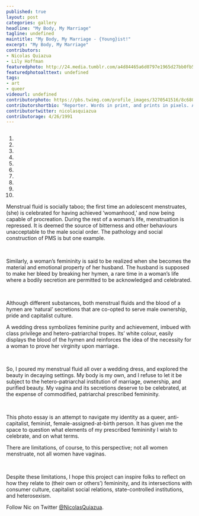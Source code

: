 ```yaml
---
published: true
layout: post
categories: gallery
headline: "My Body, My Marriage"
tagline: undefined
maintitle: "My Body, My Marriage - {Young}ist!"
excerpt: "My Body, My Marriage"
contributors:
- Nicolas Quiazua
- Lily Hoffman
featuredphoto: http://24.media.tumblr.com/a4d84465a6d0797e1965d27bb0fb5a59/tumblr_mpdilzxoKT1sp5io1o1_1280.jpg
featuredphotoalttext: undefined
tags:
- art
- queer
videourl: undefined
contributorphoto: https://pbs.twimg.com/profile_images/3270541516/8c680f6ab653e070d6e8d1fbb9bd906a.jpeg
contributorshortbio: "Reporter. Words in print, and prints in pixels. Ancien Rédacteur en Chef du @DelitFrancais. Naat aliens but colonies."
contributortwitter: nicolasquiazua
contributorage: 4/26/1991
---
```

<p class='show hide-mobile'>
	<div id='postcarousel' class='col12 carousel slide hide-mobile'>
	        <div class="carousel-inner">
	          <div class="item active" >
	            <img src="http://24.media.tumblr.com/a4d84465a6d0797e1965d27bb0fb5a59/tumblr_mpdilzxoKT1sp5io1o1_1280.jpg" alt="">
	          </div>
	          <div class="item" >
	            <img src="http://24.media.tumblr.com/60a3e6b31615fdf359956b9a77b13295/tumblr_mpdilzxoKT1sp5io1o2_1280.jpg" alt="">
	          </div>
	          <div class="item" >
	            <img src="http://31.media.tumblr.com/b64ea2a8f1dbef05171a21cd6c996fc0/tumblr_mpdilzxoKT1sp5io1o3_1280.jpg" alt="">
	          </div>
	          <div class="item"  >
	            <img src="http://24.media.tumblr.com/f501e12e853f955d8c57118e6840c173/tumblr_mpdilzxoKT1sp5io1o4_1280.jpg" alt="">
	          </div>
	          <div class="item"  >
	            <img src="http://25.media.tumblr.com/c6176cd1cf5eb9ed1b8030bb58c91384/tumblr_mpdilzxoKT1sp5io1o5_1280.jpg" alt="" >
	          </div>
	          <div class="item"  >
	            <img src="http://31.media.tumblr.com/ac8d4b0081beec4f1b58c9d1e48c1495/tumblr_mpdilzxoKT1sp5io1o6_1280.jpg" alt="">
	          </div>
	          <div class="item"  >
	            <img src="http://31.media.tumblr.com/a98789c5eabeeaedead757509797858a/tumblr_mpdilzxoKT1sp5io1o7_1280.jpg" alt="">
	          </div>
	          <div class="item"  >
	            <img src="http://31.media.tumblr.com/ff96efc3f59f118a05b23674c8e8eb0c/tumblr_mpdilzxoKT1sp5io1o8_1280.jpg" alt="">
	          </div>
	          <div class="item"  >
	            <img src="http://24.media.tumblr.com/518d80b71ed7f1b066345d973f0904f2/tumblr_mpdilzxoKT1sp5io1o9_1280.jpg" alt="">
	          </div>
	          <div class="item"  >
	            <img src="http://24.media.tumblr.com/14ceac2e07e66d685501d2ccec55279a/tumblr_mpdilzxoKT1sp5io1o12_r1_1280.jpg" alt="">
	          </div>
	        </div>
	        <div id='nav-buttons-post' class='hide-mobile'>
	            <a class='left carousel-control' href='#postcarousel' data-slide='prev'><span class='pad4 prevslide'></span></a>
	            <a class='right carousel-control' href='#postcarousel' data-slide='next'><span class='pad4 nextslide'></span></a>
	        </div>
	        <ol class="carousel-indicators" class-'hide-mobile'>
	          <li data-target="#postcarousel" data-slide-to="0" class="active"></li>
	          <li data-target="#postcarousel" data-slide-to="1" class=""></li>
	          <li data-target="#postcarousel" data-slide-to="2" class=""></li>
	          <li data-target="#postcarousel" data-slide-to="3" class=""></li>
	          <li data-target="#postcarousel" data-slide-to="4" class=""></li>
	          <li data-target="#postcarousel" data-slide-to="5" class=""></li>
	          <li data-target="#postcarousel" data-slide-to="6" class=""></li>
	          <li data-target="#postcarousel" data-slide-to="7" class=""></li>
	          <li data-target="#postcarousel" data-slide-to="8" class=""></li>
	          <li data-target="#postcarousel" data-slide-to="9" class=""></li>
	        </ol>
    </div>
</p>

Menstrual fluid is socially taboo; the first time an adolescent menstruates, (she) is celebrated for having achieved ‘womanhood,’ and now being capable of procreation. During the rest of a woman’s life, menstruation is repressed. It is deemed the source of bitterness and other behaviours unacceptable to the male social order. The pathology and social construction of PMS is but one example.

<div class='hide show-mobile'>
<img src="http://24.media.tumblr.com/a4d84465a6d0797e1965d27bb0fb5a59/tumblr_mpdilzxoKT1sp5io1o1_1280.jpg" alt="" class='col12'>

<img src="http://24.media.tumblr.com/60a3e6b31615fdf359956b9a77b13295/tumblr_mpdilzxoKT1sp5io1o2_1280.jpg" alt="" class='col12'>
</div>

Similarly, a woman’s femininity is said to be realized when she  becomes the material and emotional property of her husband. The husband is supposed to make her bleed by breaking her hymen,  a rare time in a woman’s life where a bodily secretion are permitted to be acknowledged and celebrated.

<div class='hide show-mobile'>
<img src="http://31.media.tumblr.com/b64ea2a8f1dbef05171a21cd6c996fc0/tumblr_mpdilzxoKT1sp5io1o3_1280.jpg" alt="" class='col12'>

<img src="http://24.media.tumblr.com/f501e12e853f955d8c57118e6840c173/tumblr_mpdilzxoKT1sp5io1o4_1280.jpg" alt="" class='col12'>
</div>

Although different substances, both menstrual fluids and the blood of a hymen are ‘natural’ secretions that are co-opted to serve male ownership, pride and capitalist culture. 

A wedding dress symbolizes feminine purity and achievement, imbued with class privilege and hetero-patriarchal tropes. Its’ white colour, easily displays the blood of the hymen and reinforces the idea of  the necessity for a woman to prove her virginity upon marriage.

<div class='hide show-mobile'>
<img src="http://25.media.tumblr.com/c6176cd1cf5eb9ed1b8030bb58c91384/tumblr_mpdilzxoKT1sp5io1o5_1280.jpg" alt="" class='col12'>

<img src="http://31.media.tumblr.com/ac8d4b0081beec4f1b58c9d1e48c1495/tumblr_mpdilzxoKT1sp5io1o6_1280.jpg" alt="" class='col12'>
</div>

So, I poured my menstrual fluid all over a wedding dress, and explored the beauty in decaying settings. My body is my own, and I refuse to let it be subject to the hetero-patriarchal institution of marriage, ownership, and purified beauty. My vagina and its secretions deserve to be celebrated, at the expense of commodified, patriarchal prescribed femininity.

<div class='hide show-mobile'>
<img src="http://31.media.tumblr.com/a98789c5eabeeaedead757509797858a/tumblr_mpdilzxoKT1sp5io1o7_1280.jpg" alt="" class='col12'>

<img src="http://31.media.tumblr.com/ff96efc3f59f118a05b23674c8e8eb0c/tumblr_mpdilzxoKT1sp5io1o8_1280.jpg" alt="" class='col12'>
</div>

This photo essay is an attempt to navigate my identity as a queer, anti-capitalist, feminist, female-assigned-at-birth person. It has given me the space to question what elements of my prescribed femininity I wish to celebrate, and on what terms.

There are limitations, of course, to this perspective; not all women menstruate, not all women have vaginas.

<div class='hide show-mobile'>
<img src="http://24.media.tumblr.com/518d80b71ed7f1b066345d973f0904f2/tumblr_mpdilzxoKT1sp5io1o9_1280.jpg" alt="" class='col12'> 
<img src="http://24.media.tumblr.com/14ceac2e07e66d685501d2ccec55279a/tumblr_mpdilzxoKT1sp5io1o12_r1_1280.jpg" alt="" class='col12'>
</div>

Despite these limitations, I hope this project can inspire folks to reflect on how they relate to (their own or others’) femininity, and its intersections with consumer culture, capitalist social relations, state-controlled institutions, and heterosexism.

Follow Nic on Twitter <a href='twitter.com/NicolasQuiazua'>@NicolasQuiazua</a>.